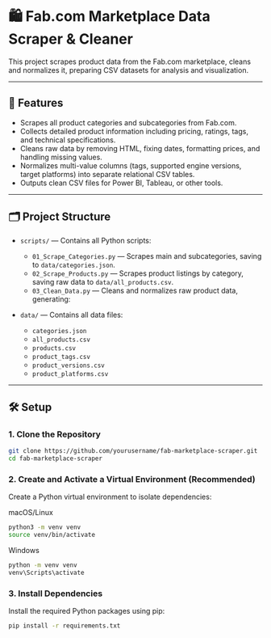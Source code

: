 # 🛍️ Fab.com Marketplace Data Scraper & Cleaner

This project scrapes product data from the Fab.com marketplace, cleans and normalizes it, preparing CSV datasets for analysis and visualization.

---

## 🚀 Features

- Scrapes all product categories and subcategories from Fab.com.
- Collects detailed product information including pricing, ratings, tags, and technical specifications.
- Cleans raw data by removing HTML, fixing dates, formatting prices, and handling missing values.
- Normalizes multi-value columns (tags, supported engine versions, target platforms) into separate relational CSV tables.
- Outputs clean CSV files for Power BI, Tableau, or other tools.

---

## 🗂️ Project Structure

- `scripts/` — Contains all Python scripts:
  - `01_Scrape_Categories.py` — Scrapes main and subcategories, saving to `data/categories.json`.
  - `02_Scrape_Products.py` — Scrapes product listings by category, saving raw data to `data/all_products.csv`.
  - `03_Clean_Data.py` — Cleans and normalizes raw product data, generating:

- `data/` — Contains all data files:
  - `categories.json`
  - `all_products.csv`
  - `products.csv`
  - `product_tags.csv`
  - `product_versions.csv`
  - `product_platforms.csv`

---

## 🛠️ Setup

### 1. Clone the Repository

```bash
git clone https://github.com/yourusername/fab-marketplace-scraper.git
cd fab-marketplace-scraper
```


### 2. Create and Activate a Virtual Environment (Recommended)

Create a Python virtual environment to isolate dependencies:

macOS/Linux

```bash
python3 -m venv venv
source venv/bin/activate
```

Windows

```bash
python -m venv venv
venv\Scripts\activate
```


### 3. Install Dependencies

Install the required Python packages using pip:

```bash
pip install -r requirements.txt
```